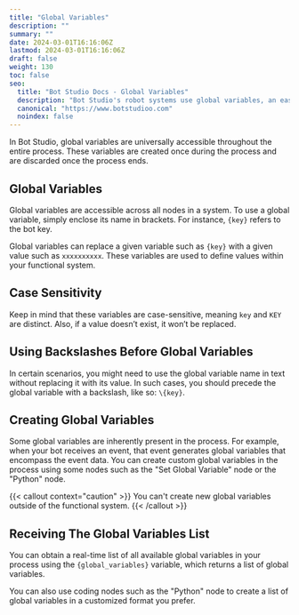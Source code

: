 ```yaml
---
title: "Global Variables"
description: ""
summary: ""
date: 2024-03-01T16:16:06Z
lastmod: 2024-03-01T16:16:06Z
draft: false
weight: 130
toc: false
seo:
  title: "Bot Studio Docs - Global Variables"
  description: "Bot Studio's robot systems use global variables, an easy-to-use variable manager system. Click here to learn more."
  canonical: "https://www.botstudioo.com"
  noindex: false
---
```


In Bot Studio, global variables are universally accessible throughout the entire process. These variables are created once during the process and are discarded once the process ends.

## Global Variables

Global variables are accessible across all nodes in a system. To use a global variable, simply enclose its name in brackets. For instance, `{key}` refers to the bot key.

Global variables can replace a given variable such as `{key}` with a given value such as `xxxxxxxxxx`. These variables are used to define values within your functional system.

## Case Sensitivity

Keep in mind that these variables are case-sensitive, meaning `key` and `KEY` are distinct. Also, if a value doesn’t exist, it won’t be replaced.

## Using Backslashes Before Global Variables

In certain scenarios, you might need to use the global variable name in text without replacing it with its value. In such cases, you should precede the global variable with a backslash, like so: `\{key}`.

## Creating Global Variables

Some global variables are inherently present in the process. For example, when your bot receives an event, that event generates global variables that encompass the event data. You can create custom global variables in the process using some nodes such as the "Set Global Variable" node or the "Python" node.

{{< callout context="caution" >}}
You can't create new global variables outside of the functional system.
{{< /callout >}}

## Receiving The Global Variables List

You can obtain a real-time list of all available global variables in your process using the `{global_variables}` variable, which returns a list of global variables.

You can also use coding nodes such as the "Python" node to create a list of global variables in a customized format you prefer.
